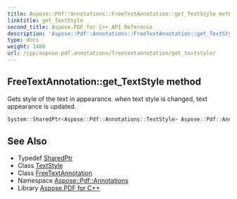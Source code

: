 ```yaml
---
title: Aspose::Pdf::Annotations::FreeTextAnnotation::get_TextStyle method
linktitle: get_TextStyle
second_title: Aspose.PDF for C++ API Reference
description: 'Aspose::Pdf::Annotations::FreeTextAnnotation::get_TextStyle method. Gets style of the text in appearance. when text style is changed, text appearance is updated in C++.'
type: docs
weight: 1400
url: /cpp/aspose.pdf.annotations/freetextannotation/get_textstyle/
---
```

## FreeTextAnnotation::get_TextStyle method


Gets style of the text in appearance. when text style is changed, text appearance is updated.

```cpp
System::SharedPtr<Aspose::Pdf::Annotations::TextStyle> Aspose::Pdf::Annotations::FreeTextAnnotation::get_TextStyle()
```

## See Also

* Typedef [SharedPtr](../../../system/sharedptr/)
* Class [TextStyle](../../textstyle/)
* Class [FreeTextAnnotation](../)
* Namespace [Aspose::Pdf::Annotations](../../)
* Library [Aspose.PDF for C++](../../../)
